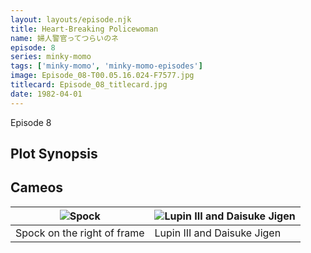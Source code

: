 ```yaml
---
layout: layouts/episode.njk
title: Heart-Breaking Policewoman
name: 婦人警官ってつらいのネ
episode: 8
series: minky-momo
tags: ['minky-momo', 'minky-momo-episodes']
image: Episode_08-T00.05.16.024-F7577.jpg
titlecard: Episode_08_titlecard.jpg
date: 1982-04-01
---
```


Episode 8

## Plot Synopsis

## Cameos

| ![Spock](Episode_08.snapshot_06.29.271.jpg) | ![Lupin III and Daisuke Jigen](Episode_08.snapshot_20.21.362.jpg) |
| ----------- | ----------- |
| Spock on the right of frame | Lupin III and Daisuke Jigen |
